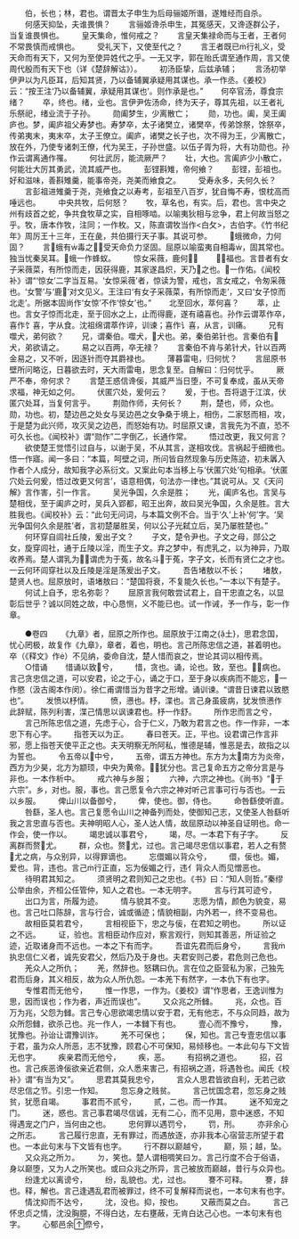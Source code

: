 <!-- { "loadSidebar": true } -->
　　伯，长也；林，君也。谓晋太子申生为后母骊姬所谮，遂雉经而自杀。
　　何感天抑坠，夫谁畏惧？
　　言骊姬谗杀申生，其冤感天，又谗逐群公子，当复谁畏惧也。
　　皇天集命，惟何戒之？
　　言皇天集禄命而与王者，王者何不常畏慎而戒惧也。
　　受礼天下，又使至代之？
　　言王者既已行礼义，受天命而有天下，又何为至使异姓代之乎。一无又字，郭在贻氏谓至通作周，言又使周代殷而有天下也（详《楚辞解诂》）。
　　初汤臣挚，后兹承辅；
　　言汤初举伊尹以为凡臣耳，后知其贤，乃以备辅翼承疑用其谋也。承一作丞。《姜校》云：“按王注‘乃以备辅翼，承疑用其谋也’。则作承是也。”
　　何卒官汤，尊食宗绪？
　　卒，终也。绪，业也。言伊尹佐汤命，终为天子，尊其先祖，以王者礼乐祭祀，绪业流于子孙。
　　勋阖梦生，少离散亡；
　　勋，功也。阖，吴王阖庐也。梦，阖庐祖父寿梦也。寿梦卒，太子诸樊立，诸樊卒，传弟馀祭，馀祭卒，传弟夷末，夷末卒，太子王僚立。阖庐，诸樊之长子也，次不得为王，少离散亡，放在外，乃使专诸刺王僚，代为吴王，子孙世盛。以伍子胥为将，大有功勋也。孙作云谓离通作罹。
　　何壮武厉，能流厥严？
　　壮，大也。言阖庐少小散亡，何能壮大厉其勇武，流其威严也。
　　彭铿斟雉，帝何飨？
　　彭铿，彭祖也。好和滋味，善斟雉羹，能事帝尧，尧美而飨食之。
　　受寿永多，夫何久长？
　　言彭祖进雉羹于尧，尧飨食之以寿考，彭祖至八百岁，犹自悔不寿，恨枕高而唾远也。
　　中央共牧，后何怒？
　　牧，草名也，有实。后，君也。言中央之州有歧首之蛇，争共食牧草之实，自相啄啮。以喻夷狄相与忿争，君上何故当怒之乎。牧，唐本作牧，注同；一作枚。又，陈直谓牧当作<白攵>，古伯字。《竹书纪年》周厉王十三年，王在彘，共伯摄行天子事。其说可参。
　　蛾微命，力何固？
　　言蛾有毒之，受天命负力坚固。屈原以喻蛮夷自相毒，固其常也。独当忧秦吴耳。蛾一作蜂蚁。
　　惊女采薇，鹿何？
　　，福也。言昔者有女子采薇菜，有所惊而走，因获得鹿，其家遂昌炽，天乃之也。一作佑。《闻校补》谓“‘惊女’二字当互易。‘女惊采薇’者，惊读为警，戒也，言女戒之，令匆采薇也。‘女警’与‘鹿’对文见义。王注曰‘有女子采薇菜，有所惊而走’，又曰‘女子惊而北走’。所据本固尚作‘女惊’不作‘惊女’也。”
　　北至回水，萃何喜？
　　萃，止也。言女子惊而北走，至于回水之上，止而得鹿，遂有禧喜也。孙作云谓萃作卒，喜作饣喜，字从食。沈祖绵谓萃作谇，训谏；喜作讠喜，从言，训痛。
　　兄有噬犬，弟何欲？
　　兄，谓秦伯。噬犬，犬也。弟，秦伯弟针也。言秦伯有犬，弟欲请之。
　　易之以百两，卒无禄？
　　言秦伯不肯与弟针犬，针以百两金易之，又不听，因逐针而夺其爵禄也。
　　薄暮雷电，归何忧？
　　言屈原书壁所问略讫，日暮欲去时，天大雨雷电，思念复至。自解曰：归何忧乎。
　　厥严不奉，帝何求？
　　言楚王惑信谗佞，其威严当日堕，不可复奉成，虽从天帝求福，神无如之何。
　　伏匿穴处，爰何云？
　　爰，于也。吾将退于江滨，伏匿穴处耳，当复何言乎。
　　荆勋作师，夫何长？
　　荆，楚也，师，众也。勋，功也。初，楚边邑之处女与吴边邑之女争桑于境上，相伤，二家怒而相，攻，于是楚为此兴师，攻灭吴之边邑，而怒始有功。时屈原又谏，言我先为不直，恐不可久长也。《闻校补》谓“勋作”二字倒乙，长通作常。
　　悟过改更，我又何言？
　　欲使楚王觉悟引过自与，以谢于吴，不从其言，遂相攻伐。言祸起于细微也。悟一作寤。闻一多曰：“本篇，呵壁之词，所问皆自然现象与历史陈迹，初未羼入作者个人成分，故知我字必系衍文。又案此句本当移上与‘伏匿穴处’句相承。‘伏匿穴处云何爰，悟过改更又何言’，语意相偶，句法亦一律也。”其说可从。又《天问解》言作害，引一作言。
　　吴光争国，久余是胜；
　　光，阖庐名也。言吴与楚相伐，至于阖庐之时，吴兵入郢都，昭王出奔，故曰吴光争国，久余是胜。言大胜我也。《闻校补》云：“此句无问词，与本篇文例不合。当于‘久’上补‘何’字。‘吴光争国何久余是胜’者，言初楚屡胜吴，何以公子光弑立后，吴乃屡胜楚也。”
　　何环穿自闾社丘陵，爰出子文？
　　子文，楚令尹也。子文之母，郧公之女，旋穿闾社，通于丘陵以淫，而生子文。弃之梦中，有虎乳之，以为神异，乃取收养焉。楚人谓乳为，谓虎为于菟，故名斗于菟，字子文，长而有贤仁之才也。一云何环闾穿社以及丘陵是淫是荡爰出子文。
　　吾告堵敖以不长；
　　堵敖，楚贤人也。屈原放时，语堵敖曰：“楚国将衰，不复能久长也。”一本以下有楚子。
　　何试上自予，忠名弥彰？
　　屈原言我何敢尝试君上，自干忠直之名，以显彰后世乎？诚以同姓之故，中心恳恻，义不能已也。试一作诫，予一作与，彰一作章。

　　●卷四
　　《九章》者，屈原之所作也。屈原放于江南之{土}，思君念国，忧心罔极，故复作《九章》，章者，着也，明也。言己所陈忠信之道，甚着明也。卒（《释文》作）不见纳，委命自沈，楚人惜而哀之，世论其词以相传焉。
　　○惜诵
　　惜诵以致兮，
　　惜，贪也。诵，论也。致，至也。，病也。言己贪忠信之道，可以安君，论之于心，诵之于口，至于身以疾病而不能忘，一作愍（汲古阁本作闵）。徐仁甫谓惜当为昔字之形增。诵训谏。“谓昔日谏君以致愍也”。
　　发愤以杼情。
　　愤，懑也。杼，渫也。言己身虽疲病，犹发愤懑作此辞赋，陈列利害，渫己情思以讽谏君也。杼一作舒。
　　所作忠而言之兮，
　　言己所陈忠信之道，先虑于心，合于仁义，乃敢为君言之也。作一作非，一本忠下有心字。
　　指苍天以为正。
　　春曰苍天。正，平也。设君谓己作言非邪，愿上指苍天使平正之也。夫天明察无所阿私，惟德是辅，惟恶是去，故指之以为誓也。
　　令五帝以中兮，
　　五帝，谓五方神也。东方为太南方为炎帝，西方为少昊，北方为颛顼，中央为黄帝。，犹分也。言己复命五方之帝分言是与非也。一本作析中。
　　戒六神与乡服；
　　六神，六宗之神也。《尚书》“于六宗”。乡，对也。服，事也。言己愿复令六宗之神对听己言事可行与否也。一云以乡服。
　　俾山川以备御兮，
　　俾，使也。御，侍也。
　　命咎繇使听直。
　　咎繇，圣人也。言己复愿令山川之神备列而处，使御知己志，又使圣人咎繇听我之言忠直与否也。夫神明昭人心，圣人达人情，故屈原动以神圣自证明也。命一作会，使一作以。
　　竭忠诚以事君兮，
　　竭，尽。一本君下有子字。
　　反离群而赘尤。
　　群，众也。赘尤，过也。言己竭尽忠信以事君，若人之有赘尤之病，与众别异，以得罪谪也。
　　忘儇媚以背众兮，
　　儇，佞也。媚，爱也。背，违也。言己行正直，忘为佞媚之行，违亻背众人而见憎恶也。
　　待明君其知之。
　　须贤明之君则知己之忠也。《书》曰：“知人则哲。”秦缪公举由余，齐桓公任管仲，知人之君也。一本无明字。
　　言与行其可迹兮，
　　出口为言，所履为迹。
　　情与貌其不变。
　　志愿为情，颜色为貌变，易也。言己吐口陈辞，言与行合，诚或循迹；情貌相副，内外若一，终不变易也。
　　故相臣莫若君兮，
　　言相视臣下，忠之与佞，在君知之明也。
　　所以证之不远。
　　证，验也。言相臣动作应对，察言观行，则知其善恶，所证验之迹，近取诸身而不远也。一本之下有而字。
　　吾谊先君而后身兮，
　　言我执忠信仁义者，诚先安君父，然后乃及于身也。夫君安则己娄，君危则己危也。
　　羌众人之所仇；
　　羌，然辞也。怒耦曰仇。言在位之臣营私为家，己独先君而后身，其义相反，故为众人所仇怨。一本羌下有然字，一本仇下有也字。
　　专惟君而无他兮，
　　惟一作思，一作为。《姜校》谓“作思者，王逸训惟为思，因而误也；作为者，声近而误也”。
　　又众兆之所雠。
　　兆，众也。百万为兆，父怨为雠。言己专心思欲竭忠情以安于君，无有他志，不与众同趋，故为众所怨雠，欲杀己也。兆一作人，一本雠下有也。
　　壹心而不豫兮，
　　豫，犹豫也。孙诒让谓豫训诈。
　　羌不可保也；
　　保，知也。言己专壹忠信以事于君，虽为众人所恶，志不犹豫，顾君心不可保知，易倾移也。一本此句与下文皆无也字。
　　疾亲君而无他兮，
　　疾，恶。
　　有招祸之道也。
　　招，召也。言己疾恶谗佞欲亲近君侧，众人悉来害己，有招祸之道，将遇咎也。闻氏《校补》谓“有当为又”。
　　思君其莫我忠兮，
　　言众人思君皆欲自利，无若己欲尽忠信之节。引忠一作知。
　　忽忘身之贱贫。
　　言己忧国念君，忽忘身之贱贫，犹愿自竭。
　　事君而不贰兮，
　　贰，二也。而一作其。
　　迷不知宠之门。
　　迷，惑也。言己事君竭尽信诚，无有二心，而不见用，意中迷惑，不知得遇宠之门户，当何由之也。
　　忠何罪以遇罚兮，
　　罚，刑。
　　亦非余心之所志。
　　言己履行忠直，无有罪过，而遇放逐，亦非我本心宿营志所望于君也。一本此句末与下文皆有也字。
　　行不群以巅越兮，
　　巅，殒；越，坠。
　　又众兆之所ㄉ。
　　ㄉ，笑也。楚人谓相啁笑曰ㄉ。言己行度不合于俗语，身以巅堕，又为人之所笑也。或曰众兆之所异，言己被放而巅越，昔行与众异也。
　　纷逢尤以离谤兮，
　　纷，乱貌也。尤，过也。
　　謇不可释。
　　謇，辞也。释，解也。言己逢遇乱君而被罪过，终不可复解释而说也，一本句末有也字。
　　情沈抑而不达兮，
　　沈，没也。抑，按也。
　　又蔽而莫之白。
　　言己怀忠贞之情，沈没胸臆，不得白达，左右壅蔽，无肯白达己心也。一本句末有也字。
　　心郁邑余傺兮，
